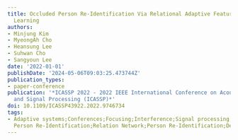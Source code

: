 ```yaml
---
title: Occluded Person Re-Identification Via Relational Adaptive Feature Correction
  Learning
authors:
- Minjung Kim
- MyeongAh Cho
- Heansung Lee
- Suhwan Cho
- Sangyoun Lee
date: '2022-01-01'
publishDate: '2024-05-06T09:03:25.473744Z'
publication_types:
- paper-conference
publication: '*ICASSP 2022 - 2022 IEEE International Conference on Acoustics, Speech
  and Signal Processing (ICASSP)*'
doi: 10.1109/ICASSP43922.2022.9746734
tags:
- Adaptive systems;Conferences;Focusing;Interference;Signal processing;Benchmark testing;Cameras;Occluded
  Person Re-Identification;Relation Network;Person Re-Identification;Deep Learning
---
```

